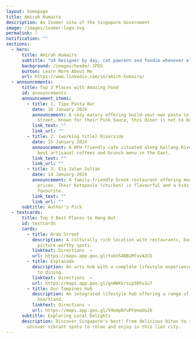 ```yaml
---
layout: homepage
title: Amirah Humaira
description: An Isomer site of the Singapore Government
image: /images/isomer-logo.svg
permalink: /
notification: ""
sections:
  - hero:
      title: Amirah Humaira
      subtitle: "UX Designer by day, cat pawrent and foodie whenever else. "
      background: /images/header.JPEG
      button: Learn More About Me
      url: https://www.linkedin.com/in/amirh-humaira/
  - announcements:
      title: Top 3 Places with Amazing Food
      id: announcements
      announcement_items:
        - title: 1. Tipo Pasta Bar
          date: 16 January 2024
          announcement: A cozy eatery offering build-your-own pasta in the heart of Arab
            Street. Known for their Pink Sauce, this diner is not to be missed!
          link_text: ""
          link_url: ""
        - title: 2. (working title) Riverside
          date: 15 January 2024
          announcement: A WFH-friendly cafe situated along Kallang River with one of the
            best artisanal coffees and brunch menu in the East.
          link_text: ""
          link_url: ""
        - title: 3. Ela Jalan Sultan
          date: 14 January 2024
          announcement: A family-friendly Greek restaurant offering meals at affordable
            prices. Their Kotopoulo (chicken) is flavourful and a kids'
            favourite.
          link_text: ""
          link_url: ""
      subtitle: Author's Pick
  - textcards:
      title: Top 3 Best Places to Hang Out
      id: textcards
      cards:
        - title: Arab Street
          description: A culturally rich location with restaurants, bars, and
            picture-worthy spots.
          linktext: Directions  →
          url: https://maps.app.goo.gl/txbVSABBiMfxvA2C6
        - title: Esplanade
          description: An arts hub with a complete lifestyle experience, from night shows
            to dining.
          linktext: Directions  →
          url: https://maps.app.goo.gl/gnWWXkrssp3DFo1u7
        - title: Our Tampines Hub
          description: An integrated lifestyle hub offering a range of services in the
            heartland.
          linktext: Directions →
          url: https://maps.app.goo.gl/V4empN7uPFemaUo26
      subtitle: Exploring Local Delights
      description: Discover Singapore's best! From delicious bites to refreshing sips,
        uncover vibrant spots to relax and enjoy in this lion city.
---
```

